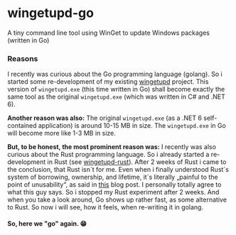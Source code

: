# wingetupd-go
A tiny command line tool using WinGet to update Windows packages (written in Go) 

### Reasons

I recently was curious about the Go programming language (golang). So i started some re-development of my existing [wingetupd](https://github.com/MBODM/wingetupd) project. This version of `wingetupd.exe` (this time written in Go) shall become exactly the same tool as the original `wingetupd.exe` (which was written in C# and .NET 6).

__Another reason was also:__ The original `wingetupd.exe` (as a .NET 6 self-contained application) is around 10-15 MB in size. The `wingetupd.exe` in Go will become more like 1-3 MB in size.

__But, to be honest, the most prominent reason was:__ I recently was also curious about the Rust programming language. So i already started a re-development in Rust (see [wingetupd-rust](https://github.com/MBODM/wingetupd-rust)). After 2 weeks of Rust i came to the conclusion, that Rust isn´t for me. Even when i finally understood Rust´s system of borrowing, ownership, and lifetime, it´s literally „painful to the point of unusability“, as said in [this](http://esr.ibiblio.org/?p=7294) blog post. I personally totally agree to what this guy says. So i stopped my Rust experiment after 2 weeks. And when you take a look around, Go shows up rather fast, as some alternative to Rust. So now i will see, how it feels, when re-writing it in golang.

#### So, here we "go" again. 😁
